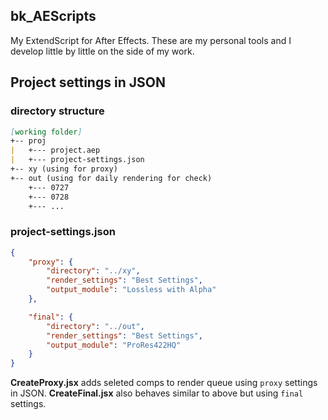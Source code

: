 bk_AEScripts
-----

My ExtendScript for After Effects.
These are my personal tools and I develop little by little on the side of my work. 

## Project settings in JSON

### directory structure
```md
[working folder]
+-- proj
|   +--- project.aep
|   +--- project-settings.json
+-- xy (using for proxy)
+-- out (using for daily rendering for check)
    +--- 0727
    +--- 0728
    +--- ...
```

### project-settings.json
```json
{
	"proxy": {
		"directory": "../xy",
		"render_settings": "Best Settings",
		"output_module": "Lossless with Alpha"
	},

	"final": {
		"directory": "../out",
		"render_settings": "Best Settings",
		"output_module": "ProRes422HQ"
	}
}
```

**CreateProxy.jsx** adds seleted comps to render queue using `proxy` settings in JSON.
**CreateFinal.jsx** also behaves similar to above but using `final` settings.

